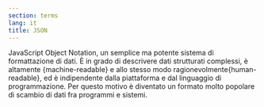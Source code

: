 ```yaml
---
section: terms
lang: it
title: JSON
---
```


JavaScript Object Notation, un semplice ma potente sistema di formattazione di dati. È in grado di descrivere dati strutturati complessi, è altamente {machine-readable} e allo stesso modo ragionevolmente{human-readable}, ed è indipendente dalla piattaforma e dal linguaggio di programmazione. Per questo motivo è diventato un formato molto popolare di scambio di dati fra programmi e sistemi.
